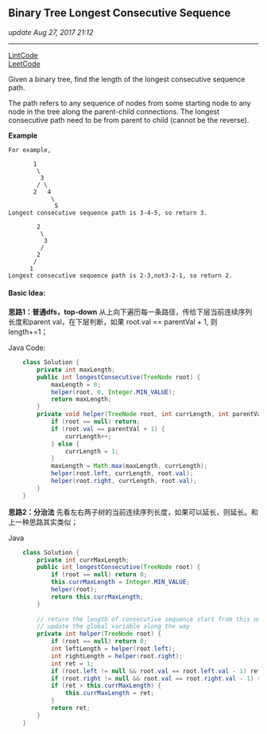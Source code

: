 ## Binary Tree Longest Consecutive Sequence 
_update Aug 27, 2017  21:12_

---
[LintCode](http://www.lintcode.com/en/problem/binary-tree-longest-consecutive-sequence/)   
[LeetCode](https://leetcode.com/problems/binary-tree-longest-consecutive-sequence/description/)

Given a binary tree, find the length of the longest consecutive sequence path.

The path refers to any sequence of nodes from some starting node to any node in the tree along the parent-child connections. The longest consecutive path need to be from parent to child (cannot be the reverse).

**Example**

    For example,
        
           1
            \
             3
            / \
           2   4
                \
                 5
    Longest consecutive sequence path is 3-4-5, so return 3.
         
            2
             \
              3
             / 
            2    
           / 
          1
    Longest consecutive sequence path is 2-3,not3-2-1, so return 2.
    
#### Basic Idea:
**思路1：普通dfs，top-down**
从上向下遍历每一条路径，传给下层当前连续序列长度和parent val，在下层判断，如果 root.val == parentVal + 1, 则 length+=1；

Java Code:
```java    
    class Solution {
        private int maxLength;
        public int longestConsecutive(TreeNode root) {
            maxLength = 0;
            helper(root, 0, Integer.MIN_VALUE);
            return maxLength;
        }
        private void helper(TreeNode root, int currLength, int parentVal) {
            if (root == null) return;
            if (root.val == parentVal + 1) {
                currLength++;
            } else {
                currLength = 1;
            }
            maxLength = Math.max(maxLength, currLength);
            helper(root.left, currLength, root.val);
            helper(root.right, currLength, root.val);
        }
    }
```

**思路2：分治法**
先看左右两子树的当前连续序列长度，如果可以延长，则延长。和上一种思路其实类似；

Java
```java
    class Solution {
        private int currMaxLength;
        public int longestConsecutive(TreeNode root) {
            if (root == null) return 0;
            this.currMaxLength = Integer.MIN_VALUE;
            helper(root);
            return this.currMaxLength;
        }
        
        // return the length of consecutive sequence start from this node
        // update the global variable along the way
        private int helper(TreeNode root) {
            if (root == null) return 0;
            int leftLength = helper(root.left);
            int rightLength = helper(root.right);
            int ret = 1;
            if (root.left != null && root.val == root.left.val - 1) ret = leftLength + 1;
            if (root.right != null && root.val == root.right.val - 1) ret = Math.max(ret, rightLength + 1);
            if (ret > this.currMaxLength) {
                this.currMaxLength = ret;
            }
            return ret;
        }
    }
```
    